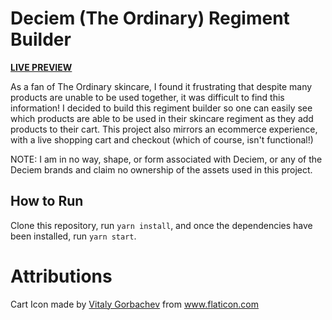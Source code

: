 # Deciem (The Ordinary) Regiment Builder

[**LIVE PREVIEW**](https://focused-lamarr-02a536.netlify.app/)

As a fan of The Ordinary skincare, I found it frustrating that despite many products are unable to be used together, it was difficult to find this information! I decided to build this regiment builder so one can easily see which products are able to be used in their skincare regiment as they add products to their cart. This project also mirrors an ecommerce experience, with a live shopping cart and checkout (which of course, isn't functional!)

NOTE: I am in no way, shape, or form associated with Deciem, or any of the Deciem brands and claim no ownership of the assets used in this project.


## How to Run

Clone this repository, run `yarn install`, and once the dependencies have been installed, run `yarn start`. 

# Attributions

<div>Cart Icon made by <a href="https://www.flaticon.com/authors/vitaly-gorbachev" title="Vitaly Gorbachev">Vitaly Gorbachev</a> from <a href="https://www.flaticon.com/" title="Flaticon">www.flaticon.com</a></div>
